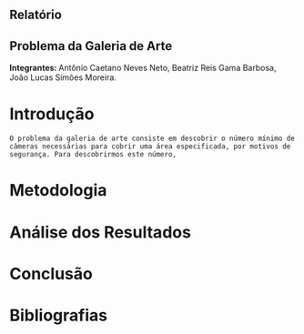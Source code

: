 ## Relatório
## Problema da Galeria de Arte
<b> Integrantes: </b> Antônio Caetano Neves Neto, Beatriz Reis Gama Barbosa, João Lucas Simões Moreira.

# Introdução
	O problema da galeria de arte consiste em descobrir o número mínimo de câmeras necessárias para cobrir uma área especificada, por motivos de segurança. Para descobrirmos este número,  
	
# Metodologia
	
# Análise dos Resultados

# Conclusão

# Bibliografias

